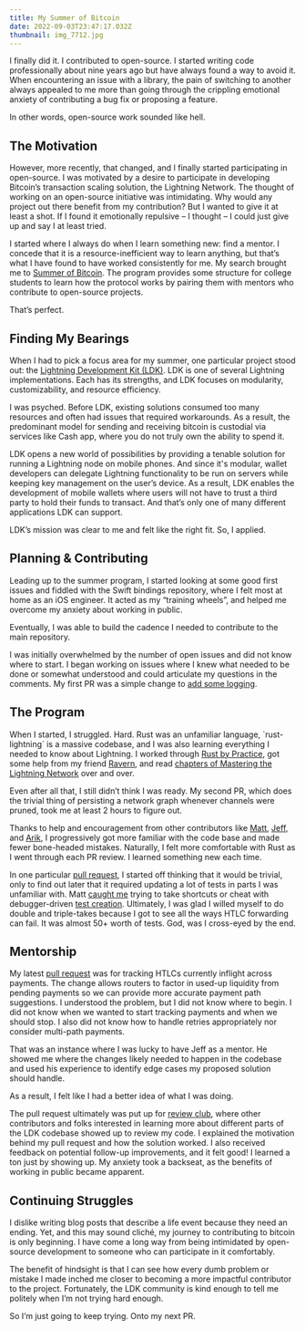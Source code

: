```yaml
---
title: My Summer of Bitcoin
date: 2022-09-03T23:47:17.032Z
thumbnail: img_7712.jpg
---
```

I finally did it. I contributed to open-source. I started writing code professionally about nine years ago but have always found a way to avoid it. When encountering an issue with a library, the pain of switching to another always appealed to me more than going through the crippling emotional anxiety of contributing a bug fix or proposing a feature.

In other words, open-source work sounded like hell. 

## The Motivation

However, more recently, that changed, and I finally started participating in open-source. I was motivated by a desire to participate in developing Bitcoin’s transaction scaling solution, the Lightning Network. The thought of working on an open-source initiative was intimidating. Why would any project out there benefit from my contribution? But I wanted to give it at least a shot. If I found it emotionally repulsive – I thought – I could just give up and say I at least tried.

I started where I always do when I learn something new: find a mentor. I concede that it is a resource-inefficient way to learn anything, but that’s what I have found to have worked consistently for me. My search brought me to [Summer of Bitcoin](https://www.summerofbitcoin.org/). The program provides some structure for college students to learn how the protocol works by pairing them with mentors who contribute to open-source projects.

That’s perfect.

## Finding My Bearings

When I had to pick a focus area for my summer, one particular project stood out: the [Lightning Development Kit (LDK)](https://lightningdevkit.org/). LDK is one of several Lightning implementations. Each has its strengths, and LDK focuses on modularity, customizability, and resource efficiency. 

I was psyched. Before LDK, existing solutions consumed too many resources and often had issues that required workarounds. As a result, the predominant model for sending and receiving bitcoin is custodial via services like Cash app, where you do not truly own the ability to spend it.

LDK opens a new world of possibilities by providing a tenable solution for running a Lightning node on mobile phones. And since it's modular, wallet developers can delegate Lightning functionality to be run on servers while keeping key management on the user’s device. As a result, LDK enables the development of mobile wallets where users will not have to trust a third party to hold their funds to transact. And that’s only one of many different applications LDK can support.

LDK’s mission was clear to me and felt like the right fit. So, I applied.

## Planning & Contributing

Leading up to the summer program, I started looking at some good first issues and fiddled with the Swift bindings repository, where I felt most at home as an iOS engineer. It acted as my “training wheels”, and helped me overcome my anxiety about working in public.

Eventually, I was able to build the cadence I needed to contribute to the main repository.

I was initially overwhelmed by the number of open issues and did not know where to start. I began working on issues where I knew what needed to be done or somewhat understood and could articulate my questions in the comments. My first PR was a simple change to [add some logging](https://github.com/lightningdevkit/rust-lightning/pull/1318).

## The Program

When I started, I struggled. Hard. Rust was an unfamiliar language, \`rust-lightning\` is a massive codebase, and I was also learning everything I needed to know about Lightning. I worked through [Rust by Practice](https://practice.rs/why-exercise.html), got some help from my friend [Ravern](https://twitter.com/ravernkoh), and read [chapters of Mastering the Lightning Network](https://github.com/lnbook/lnbook) over and over.

Even after all that, I still didn’t think I was ready. My second PR, which does the trivial thing of persisting a network graph whenever channels were pruned, took me at least 2 hours to figure out. 

Thanks to help and encouragement from other contributors like [Matt](https://twitter.com/TheBlueMatt), [Jeff](https://twitter.com/jkczyz), and [Arik](https://twitter.com/arikaleph), I progressively got more familiar with the code base and made fewer bone-headed mistakes. Naturally, I felt more comfortable with Rust as I went through each PR review. I learned something new each time. 

In one particular [pull request](https://github.com/lightningdevkit/rust-lightning/pull/1403), I started off thinking that it would be trivial, only to find out later that it required updating a lot of tests in parts I was unfamiliar with. Matt [caught me](https://github.com/lightningdevkit/rust-lightning/pull/1403#discussion_r921776341) trying to take shortcuts or cheat with debugger-driven [test creation](https://github.com/lightningdevkit/rust-lightning/pull/1403#pullrequestreview-1039704677). Ultimately, I was glad I willed myself to do double and triple-takes because I got to see all the ways HTLC forwarding can fail. It was almost 50+ worth of tests. God, was I cross-eyed by the end.

## Mentorship

My latest [pull request](https://github.com/lightningdevkit/rust-lightning/pull/1643) was for tracking HTLCs currently inflight across payments. The change allows routers to factor in used-up liquidity from pending payments so we can provide more accurate payment path suggestions. I understood the problem, but I did not know where to begin. I did not know when we wanted to start tracking payments and when we should stop. I also did not know how to handle retries appropriately nor consider multi-path payments.

That was an instance where I was lucky to have Jeff as a mentor. He showed me where the changes likely needed to happen in the codebase and used his experience to identify edge cases my proposed solution should handle. 

As a result, I felt like I had a better idea of what I was doing.

The pull request ultimately was put up for [review club](https://gist.github.com/dunxen/c7f1f8c07da1b9c8a9152cada9075807), where other contributors and folks interested in learning more about different parts of the LDK codebase showed up to review my code. I explained the motivation behind my pull request and how the solution worked. I also received feedback on potential follow-up improvements, and it felt good! I learned a ton just by showing up. My anxiety took a backseat, as the benefits of working in public became apparent.

## Continuing Struggles

I dislike writing blog posts that describe a life event because they need an ending. Yet, and this may sound cliché, my journey to contributing to bitcoin is only beginning. I have come a long way from being intimidated by open-source development to someone who can participate in it comfortably.

The benefit of hindsight is that I can see how every dumb problem or mistake I made inched me closer to becoming a more impactful contributor to the project. Fortunately, the LDK community is kind enough to tell me politely when I’m not trying hard enough. 

So I’m just going to keep trying. Onto my next PR.